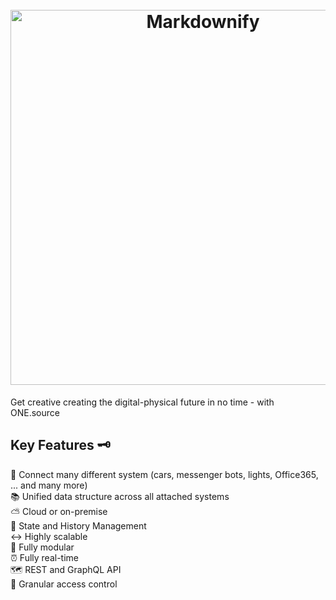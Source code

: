 <h1 align="center">
  <br>
  <a href="https://1src.tech"><img src="https://github.com/janhaa/one/blob/main/2_Logo%20Design%20Handout.png?raw=true" alt="Markdownify" width="600"></a>
</h1>

Get creative creating the digital-physical future in no time - with ONE.source

## Key Features :old_key:

:bricks: Connect many different system (cars, messenger bots, lights, Office365, ... and many more)  
:books:  Unified data structure across all attached systems  
:partly_sunny: Cloud or on-premise  
:bookmark_tabs: State and History Management  
:left_right_arrow: Highly scalable  
:electric_plug: Fully modular  
:alarm_clock: Fully real-time  
:world_map:  REST and GraphQL API  
:door: Granular access control  
